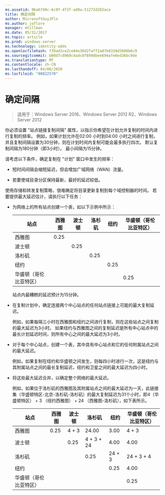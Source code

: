 ```yaml
---
ms.assetid: 96a6749c-6c9f-4f2f-ad0a-51272d282ace
title: 确定间隔
author: MicrosoftGuyJFlo
ms.author: joflore
manager: mtillman
ms.date: 05/31/2017
ms.topic: article
ms.prod: windows-server
ms.technology: identity-adds
ms.openlocfilehash: f39ad2ce2ce84e36d2faff2a07b8310d3600b6c9
ms.sourcegitcommit: b00d7c8968c4adc8f699dbee694afe6ed36bc9de
ms.translationtype: MT
ms.contentlocale: zh-CN
ms.lasthandoff: 04/08/2020
ms.locfileid: "80822570"
---
```

# <a name="determining-the-interval"></a>确定间隔

>适用于：Windows Server 2016、Windows Server 2012 R2、Windows Server 2012

你必须设置 "站点链接复制间隔" 属性，以指示你希望在计划允许复制的时间内进行复制的频率。 例如，如果计划允许在02:00 小时到04:00 小时之间进行复制，并且复制间隔设置为30分钟，则在计划时间内复制可能会最多执行四次。 默认复制间隔为180分钟（即3小时）。 最小间隔为15分钟。  
  
请考虑以下条件，确定复制在 "计划" 窗口中发生的频率：  
  
-   短时间间隔会缩短延迟，但会增加广域网络（WAN）流量。  
  
-   若要使域目录分区保持最新，最好的延迟较低。  
  
使用存储和转发复制策略，很难确定将目录更新复制到每个域控制器的时间。 若要提供最大延迟估计，请执行以下任务：  
  
-   为网络上的所有站点创建一个表，如以下示例中所示：  
  
    |站点|西雅图|波士顿|洛杉矶|纽约|华盛顿（哥伦比亚特区）|  
    |---------|-----------|----------|---------------|------------|--------------------|  
    |西雅图|0.25|||||  
    |波士顿||0.25||||  
    |洛杉矶|||0.25|||  
    |纽约||||0.25||  
    |华盛顿（哥伦比亚特区）|||||0.25|  
  
    站点内最糟糕的延迟预计为15分钟。  
  
-   在复制计划中，确定连接两个中心站点的任何站点链接上可能的最大复制延迟。  
  
    例如，如果每隔三小时在西雅图和纽约之间进行复制，则在这些站点之间复制的最大延迟为3小时。 如果纽约与西雅图之间的复制延迟是所有中心站点中的最长计划延迟时间，则所有中心之间的最大延迟为3小时。  
  
-   对于每个中心站点，创建一个表，其中具有中心站点和它的任何附属站点之间的最大延迟。  
  
    例如，如果复制在纽约和华盛顿之间发生，则每四小时进行一次，这是纽约与其附属站点之间的最长复制延迟，纽约和卫星之间的最大延迟为四小时。  
  
-   将这些最大延迟合并，以确定整个网络的最大延迟。  
  
    例如，如果位于洛杉矶的西雅图及其附属站点之间的最大延迟为一天，此链接集（华盛顿特区-北京-洛杉矶-洛杉矶）的最大复制延迟为31个小时，即4（华盛顿特区） + 3 （纽约西雅图） + 24 （西雅图-洛杉矶），如下表所示。  
  
    |站点|西雅图|波士顿|洛杉矶|纽约|华盛顿（哥伦比亚特区）|  
    |---------|-----------|----------|---------------|------------|--------------------|  
    |西雅图|0.25|4 + 3|24.00|3.00|4 + 3|  
    |波士顿||0.25|4 + 3 + 24|4.00|4.00|  
    |洛杉矶|||0.25|24 + 3|24 + 3 + 4|  
    |纽约||||0.25|4.00|  
    |华盛顿（哥伦比亚特区）|||||0.25|  
  


